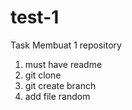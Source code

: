 # test-1
Task Membuat 1 repository 
1. must have readme
2. git clone 
3. git create branch
4. add file random
